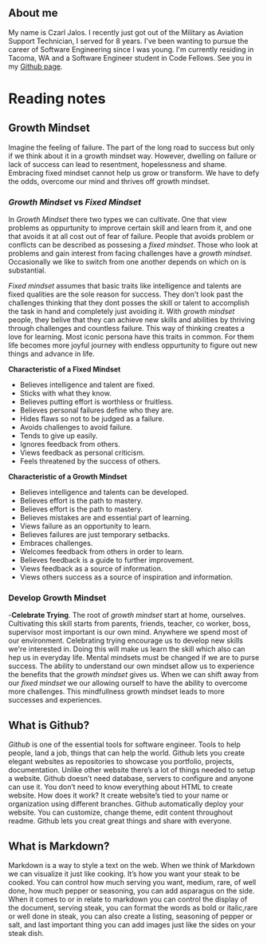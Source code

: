 ## About me

  My name is Czarl Jalos. I recently just got out of the Military as Aviation Support Technician, I served for 8 years. I've been wanting to pursue the career of Software Engineering since I was young. I'm currently residing in Tacoma, WA and a Software Engineer student in Code Fellows. See you in my [Github page](https://github.com/cfJalos).


# Reading notes  



## Growth Mindset

  Imagine the feeling of failure. The part of the long road to success but only if we think about it in a growth mindset way. However, dwelling on failure or lack of success can lead to resentment, hopelessness and shame. Embracing fixed mindset cannot help us grow or transform. We have to defy the odds, overcome our mind and thrives off growth mindset. 



### *Growth Mindset* vs *Fixed Mindset*

  In *Growth Mindset* there two types we can cultivate. One that view problems as oppurtunity to improve certain skill and learn from it, and one that avoids it at all cost out of fear of failure. People that avoids problem or conflicts can be described as possesing a *fixed mindset*. Those who look at problems and gain interest from facing challenges have a *growth mindset*. Occasionally we like to switch from one another depends on which on is substantial.

  *Fixed mindset* assumes that basic traits like intelligence and talents are fixed qualities are the sole reason for success. They don't look past the challenges thinking that they dont posses the skill or talent to accomplish the task in hand and completely just avoiding it. With *growth mindset* people, they belive that they can achieve new skills and abilities by thriving through challenges and countless failure. This way of thinking creates a love for learning. Most iconic persona have this traits in common. For them life becomes more joyful journey with endless oppurtunity to figure out new things and advance in life.
 
**Characteristic of a Fixed Mindset**               

* Believes intelligence and talent are fixed.
* Sticks with what they know.
* Believes putting effort is worthless or fruitless.
* Believes personal failures define who they are.
* Hides flaws so not to be judged as a failure.
* Avoids challenges to avoid failure.
* Tends to give up easily.
* Ignores feedback from others.
* Views feedback as personal criticism.
* Feels threatened by the success of others.

**Characteristic of a Growth Mindset**

* Believes intelligence and talents can be developed.
* Believes effort is the path to mastery.
* Believes effort is the path to mastery.
* Believes mistakes are and essential part of learning.
* Views failure as an opportunity to learn.
* Believes failures are just temporary setbacks.
* Embraces challenges.
* Welcomes feedback from others in order to learn.
* Believes feedback is a guide to further improvement.
* Views feedback as a source of information.
* Views others success as a source of inspiration and information.

### Develop Growth Mindset
  
  -**Celebrate Trying**. The root of *growth mindset* start at home, ourselves. Cultivating this skill starts from parents, friends, teacher, co worker, boss, supervisor most important is our own mind. Anywhere we spend most of our environment. Celebrating trying encourage us to develop new skills we're interested in. Doing this will make us learn the skill which also can hep us in everyday life. Mental mindsets must be changed if we are to purse success. The ability to understand our own mindset allow us to experience the benefits that the *growth mindset* gives us. When we can shift away from our *fixed mindset* we our allowing ourself to have the ability to overcome more challenges. This mindfullness growth mindset leads to more successes and experiences.
  
  
## What is Github?

   *Github* is one of the essential tools for software engineer. Tools to help people, land a job, things that can help the world. Github lets you create elegant websites as repositories to showcase you portfolio, projects, documentation. Unlike other website there’s a lot of things needed to setup a website. Github doesn’t need database, servers to configure and anyone can use it. You don’t need to know everything about HTML to create website. How does it work? It create website’s tied to your name or organization using different branches. Github automatically deploy your website. You can customize, change theme, edit content throughout readme. Github lets you creat great things and share with everyone.
   
   
## What is Markdown?

  Markdown is a way to style a text on the web. When we think of Markdown we can visualize it just like cooking. It’s how you want your steak to be cooked. You can control how much serving you want,  medium, rare, of well done, how much pepper or seasoning, you can add asparagus on the side. When it comes to or in relate to markdown you can control the display of the document, serving steak, you can format the words as bold or italic,rare or well done in steak, you can also create a listing, seasoning of pepper or salt, and last important thing you can add images just like the sides on your steak dish. 
